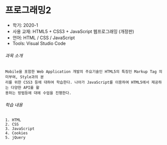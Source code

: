 # 프로그래밍2
* 학기: 2020-1
* 사용 교재: HTML5 + CSS3 + JavaScript 웹프로그래밍 (개정판)
* 언어: HTML / CSS / JavaScript
* Tools: Visual Studio Code

###### 과목 소개
```
Mobile을 포함한 Web Application 개발의 주요기술인 HTML5의 특징인 Markup Tag 의미부여, Style과의 분
리를 위한 CSS3 등에 대하여 학습한다. 나아가 JavaScript를 이용하여 HTML5에서 제공하는 다양한 API를 활
용하는 방법등에 대에 수업을 진행한다.
```

###### 학습 내용
```
1. HTML
2. CSS
3. JavaScript
4. Cookies
5. jQuery
```
